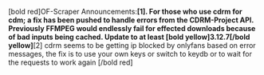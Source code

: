 [bold red]OF-Scraper Announcements:__\[1]. For those who use cdrm for cdm; a fix has been pushed to handle errors from the CDRM-Project API. Previously FFMPEG would endlessly fail for effected downloads because of bad inputs being cached. Update to at least [bold yellow]3.12.7[/bold yellow]__\[2] cdrm seems to be getting ip blocked by onlyfans based on error messages, the fix is to use your own keys or switch to keydb
or to wait for the requests to work again
[/bold red]
